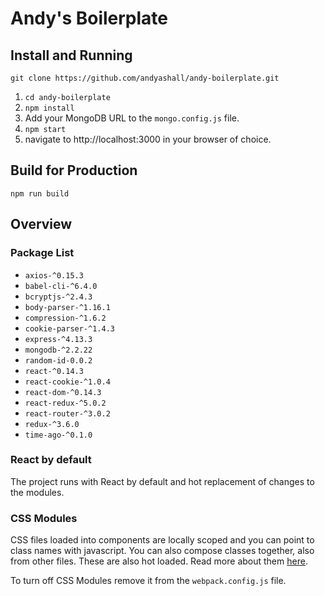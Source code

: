 # Andy's Boilerplate

## Install and Running
`git clone https://github.com/andyashall/andy-boilerplate.git`

1. `cd andy-boilerplate`
2. `npm install`
3. Add your MongoDB URL to the `mongo.config.js` file.
4. `npm start`
5. navigate to http://localhost:3000 in your browser of choice.

## Build for Production

`npm run build`


## Overview

### Package List

- `axios-^0.15.3`
- `babel-cli-^6.4.0`
- `bcryptjs-^2.4.3`
- `body-parser-^1.16.1`
- `compression-^1.6.2`
- `cookie-parser-^1.4.3`
- `express-^4.13.3`
- `mongodb-^2.2.22`
- `random-id-0.0.2`
- `react-^0.14.3`
- `react-cookie-^1.0.4`
- `react-dom-^0.14.3`
- `react-redux-^5.0.2`
- `react-router-^3.0.2`
- `redux-^3.6.0`
- `time-ago-^0.1.0`

### React by default
The project runs with React by default and hot replacement of changes to the modules.

### CSS Modules
CSS files loaded into components are locally scoped and you can point to class names with javascript. You can also compose classes together, also from other files. These are also hot loaded. Read more about them [here](http://glenmaddern.com/articles/css-modules).

To turn off CSS Modules remove it from the `webpack.config.js` file.